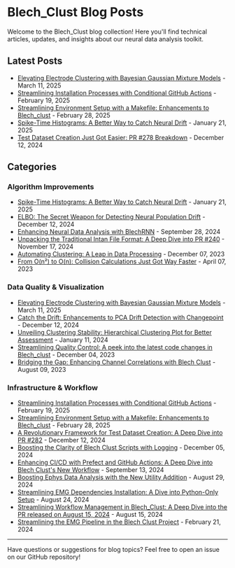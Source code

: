 # Blech_Clust Blog Posts

Welcome to the Blech_Clust blog collection! Here you'll find technical articles, updates, and insights about our neural data analysis toolkit.

## Latest Posts

- [Elevating Electrode Clustering with Bayesian Gaussian Mixture Models](blech_clust_52.md) - March 11, 2025
- [Streamlining Installation Processes with Conditional GitHub Actions](blech_clust_350.md) - February 19, 2025
- [Streamlining Environment Setup with a Makefile: Enhancements to Blech_clust](blech_clust_365.md) - February 28, 2025
- [Spike-Time Histograms: A Better Way to Catch Neural Drift](blech_clust_315.md) - January 21, 2025
- [Test Dataset Creation Just Got Easier: PR #278 Breakdown](blech_clust_282.md) - December 12, 2024

## Categories

### Algorithm Improvements
- [Spike-Time Histograms: A Better Way to Catch Neural Drift](blech_clust_315.md) - January 21, 2025
- [ELBO: The Secret Weapon for Detecting Neural Population Drift](blech_clust_281.md) - December 12, 2024
- [Enhancing Neural Data Analysis with BlechRNN](blech_clust_226.md) - September 28, 2024
- [Unpacking the Traditional Intan File Format: A Deep Dive into PR #240](blech_clust_240.md) - November 17, 2024
- [Automating Clustering: A Leap in Data Processing](blech_clust_127.md) - December 07, 2023
- [From O(n²) to O(n): Collision Calculations Just Got Way Faster](blech_clust_64.md) - April 07, 2023

### Data Quality & Visualization
- [Elevating Electrode Clustering with Bayesian Gaussian Mixture Models](blech_clust_52.md) - March 11, 2025
- [Catch the Drift: Enhancements to PCA Drift Detection with Changepoint](blech_clust_281.md) - December 12, 2024
- [Unveiling Clustering Stability: Hierarchical Clustering Plot for Better Assessment](blech_clust_138.md) - January 11, 2024
- [Streamlining Quality Control: A peek into the latest code changes in Blech_clust](blech_clust_125.md) - December 04, 2023
- [Bridging the Gap: Enhancing Channel Correlations with Blech Clust](blech_clust_86.md) - August 09, 2023

### Infrastructure & Workflow
- [Streamlining Installation Processes with Conditional GitHub Actions](blech_clust_350.md) - February 19, 2025
- [Streamlining Environment Setup with a Makefile: Enhancements to Blech_clust](blech_clust_365.md) - February 28, 2025
- [A Revolutionary Framework for Test Dataset Creation: A Deep Dive into PR #282](blech_clust_282.md) - December 12, 2024
- [Boosting the Clarity of Blech Clust Scripts with Logging](blech_clust_266.md) - December 05, 2024
- [Enhancing CI/CD with Prefect and GitHub Actions: A Deep Dive into Blech Clust's New Workflow](blech_clust_224.md) - September 13, 2024
- [Boosting Ephys Data Analysis with the New Utility Addition](blech_clust_215.md) - August 29, 2024
- [Streamlining EMG Dependencies Installation: A Dive into Python-Only Setup](blech_clust_211.md) - August 24, 2024
- [Streamlining Workflow Management in Blech_Clust: A Deep Dive into the PR released on August 15, 2024](blech_clust_204.md) - August 15, 2024
- [Streamlining the EMG Pipeline in the Blech Clust Project](blech_clust_153.md) - February 21, 2024

---

Have questions or suggestions for blog topics? Feel free to open an issue on our GitHub repository!
